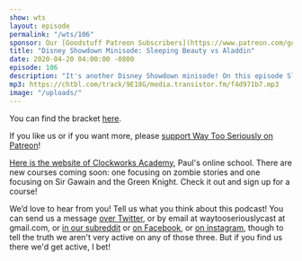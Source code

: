 ```yaml
---
show: wts
layout: episode
permalink: "/wts/106"
sponsor: Our [Goodstuff Patreon Subscribers](https://www.patreon.com/goodstuff "Goodstuff on Patreon") and listeners just like you! Support your favorite podcasts directly to get exclusive unedited episodes and more.
title: "Disney Showdown Minisode: Sleeping Beauty vs Aladdin"
date: 2020-04-20 04:00:00 -0800
episode: 106
description: "It's another Disney Showdown minisode! On this episode Sleeping Beauty goes toe to toe with Aladdin. Which will come out victorious? Listen to see!"
mp3: https://chtbl.com/track/9E18G/media.transistor.fm/f4d971b7.mp3
image: "/uploads/"
---
```


You can find the bracket <a href="https://drive.google.com/open?id=15h4mTRg4UiRhs6vcK9kPEnyt0maTp_a7">here</a>.

If you like us or if you want more, please <a href="https://www.patreon.com/clockworkscast">support Way Too Seriously on Patreon</a>!

<a href="https://clockworksacademy.com/">Here is the website of Clockworks Academy</a>, Paul's online school. There are new courses coming soon: one focusing on zombie stories and one focusing on Sir Gawain and the Green Knight. Check it out and sign up for a course!

We’d love to hear from you! Tell us what you think about this podcast! You can send us a message <a href="http://www.twitter.com/wtscast">over Twitter</a>, or by email at waytooseriouslycast at gmail.com, or <a href="https://www.reddit.com/r/Goodstuff_fm/">in our subreddit</a> or <a href="http://www.facebook.com/wtscast">on Facebook</a>, or <a href="https://www.instagram.com/waytooseriously/">on instagram</a>, though to tell the truth we aren't very active on any of those three. But if you find us there we'd get active, I bet!